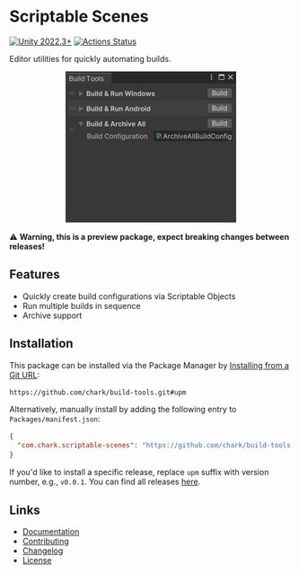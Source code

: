 # Scriptable Scenes

[![Unity 2022.3+](https://img.shields.io/badge/unity-2022.3%2B-blue.svg)](https://unity3d.com/get-unity/download)
[![Actions Status](https://github.com/chark/build-tools/workflows/CI/badge.svg)](https://github.com/chark/build-tools/actions)

 Editor utilities for quickly automating builds.

<p align="center">
  <img src="screenshot.png"/>
</p>

:warning: **Warning, this is a preview package, expect breaking changes between releases!**

## Features

- Quickly create build configurations via Scriptable Objects
- Run multiple builds in sequence
- Archive support

## Installation

This package can be installed via the Package Manager by [Installing from a Git URL](https://docs.unity3d.com/Manual/upm-ui-giturl.html):

```text
https://github.com/chark/build-tools.git#upm
```

Alternatively, manually install by adding the following entry to `Packages/manifest.json`:
```json
{
  "com.chark.scriptable-scenes": "https://github.com/chark/build-tools.git#upm"
}
```

If you'd like to install a specific release, replace `upm` suffix with version number, e.g., `v0.0.1`. You can find all releases [here](https://github.com/chark/build-tools/releases).

## Links

- [Documentation](../Packages/com.chark.build-tools/Documentation~/README.md)
- [Contributing](CONTRIBUTING.md)
- [Changelog](../Packages/com.chark.build-tools/CHANGELOG.md)
- [License](../Packages/com.chark.build-tools/LICENSE.md)
